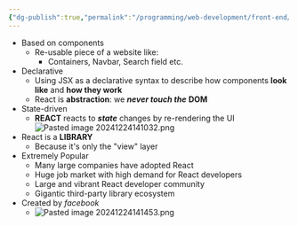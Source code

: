 ```yaml
---
{"dg-publish":true,"permalink":"/programming/web-development/front-end/react-js/001-react-fundamentals/001-intro-and-theories/002-what-is-react/","tags":["programming","ReactJS","javascript"]}
---
```



- Based on components
	- Re-usable piece of a website like:
		- Containers, Navbar, Search field etc.
- Declarative
	- Using JSX as a declarative syntax to describe how components __look like__ and __how they work__
	- React is __abstraction__: we ___never touch the___ __DOM__
- State-driven
	- __REACT__ reacts to ___state___ changes by re-rendering the UI ![Pasted image 20241224141032.png](/img/user/Misc/attachments/Pasted%20image%2020241224141032.png)
- React is a __LIBRARY__
	- Because it's only the "view" layer
- Extremely Popular
	- Many large companies have adopted React
	- Huge job market with high demand for React developers
	- Large and vibrant React developer community
	- Gigantic third-party library ecosystem
- Created by _facebook_
	- ![Pasted image 20241224141453.png](/img/user/Misc/attachments/Pasted%20image%2020241224141453.png)

